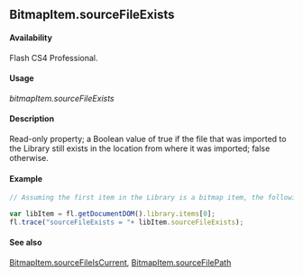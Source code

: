 ## BitmapItem.sourceFileExists

#### Availability

Flash CS4 Professional.

#### Usage

*bitmapItem.sourceFileExists*

#### Description

Read-only property; a Boolean value of true if the file that was imported to the Library still exists in the location from where it was imported; false otherwise.

#### Example

```javascript
// Assuming the first item in the Library is a bitmap item, the following code displays "true" if the file that was imported into the Library still exists.

var libItem = fl.getDocumentDOM().library.items[0]; 
fl.trace("sourceFileExists = "+ libItem.sourceFileExists);
```

#### See also

[BitmapItem.sourceFileIsCurrent](../BitmapItem_object/BitmapItem10.md), [BitmapItem.sourceFilePath](../BitmapItem_object/BitmapItem11.md)
